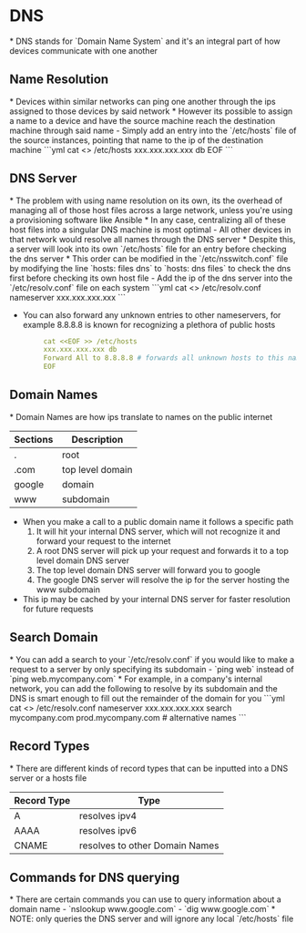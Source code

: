 <h1>DNS</h1>
* DNS stands for `Domain Name System` and it's an integral part of how devices communicate with one another
<h2>Name Resolution</h2>
* Devices within similar networks can ping one another through the ips assigned to those devices by said network
* However its possible to assign a name to a device and have the source machine reach the destination machine through said name
  - Simply add an entry into the `/etc/hosts` file of the source instances, pointing that name to the ip of the destination machine
    ```yml
       cat <<EOF >> /etc/hosts
       xxx.xxx.xxx.xxx db
       EOF
    ```
<h2>DNS Server</h2>
* The problem with using name resolution on its own, its the overhead of managing all of those host files across a large network, unless you're using a provisioning software like Ansible
* In any case, centralizing all of these host files into a singular DNS machine is most optimal
  - All other devices in that network would resolve all names through the DNS server
    * Despite this, a server will look into its own `/etc/hosts` file for an entry before checking the dns server
    * This order can be modified in the `/etc/nsswitch.conf` file by modifying the line `hosts: files dns` to `hosts: dns files` to check the dns first before checking its own host file
  - Add the ip of the dns server into the `/etc/resolv.conf` file on each system
    ```yml
       cat <<EOF >> /etc/resolv.conf
       nameserver xxx.xxx.xxx.xxx
    ```

* You can also forward any unknown entries to other nameservers, for example 8.8.8.8 is known for recognizing a plethora of public hosts
  ```yml
       cat <<EOF >> /etc/hosts
       xxx.xxx.xxx.xxx db
       Forward All to 8.8.8.8 # forwards all unknown hosts to this nameserver
       EOF
    ```

<h2>Domain Names</h2>
* Domain Names are how ips translate to names on the public internet

| Sections | Description          |
| ---      | ---                  | 
| .        | root                 | 
| .com     | top level domain     |
| google   | domain               |
| www      | subdomain            |

* When you make a call to a public domain name it follows a specific path
  1. It will hit your internal DNS server, which will not recognize it and forward your request to the internet
  2. A root DNS server will pick up your request and forwards it to a top level domain DNS server
  3. The top level domain DNS server will forward you to google
  4. The google DNS server will resolve the ip for the server hosting the www subdomain
* This ip may be cached by your internal DNS server for faster resolution for future requests

<h2>Search Domain</h2>
* You can add a search to your `/etc/resolv.conf` if you would like to make a request to a server by only specifying its subdomain
  - `ping web` instead of `ping web.mycompany.com`  
* For example, in a company's internal network, you can add the following to resolve by its subdomain and the DNS is smart enough to fill out the remainder of the domain for you
   ```yml
      cat <<EOF >> /etc/resolv.conf
      nameserver xxx.xxx.xxx.xxx
      search  mycompany.com prod.mycompany.com # alternative names
   ```
<h2>Record Types</h2>
* There are different kinds of record types that can be inputted into a DNS server or a hosts file

| Record Type | Type                           |
| ---         | ---                            |
| A           | resolves ipv4                  |
| AAAA        | resolves ipv6                  |
| CNAME       | resolves to other Domain Names |

<h2>Commands for DNS querying</h2>
* There are certain commands you can use to query information about a domain name
  - `nslookup www.google.com`
  - `dig www.google.com`
  * NOTE: only queries the DNS server and will ignore any local `/etc/hosts` file
